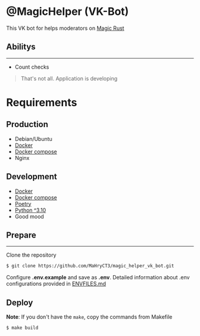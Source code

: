# @MagicHelper (VK-Bot)

This VK bot for helps moderators on [Magic Rust](https://vk.com/magicowrust) 


## Abilitys
----------------------------------------------------------------
* Count checks 
> That's not all. Application is developing
# Requirements
## Production
* Debian/Ubuntu
* [Docker](https://docs.docker.com/engine/install/)
* [Docker compose](https://docs.docker.com/compose/install/)
* Nginx
## Development
* [Docker](https://docs.docker.com/engine/install/)
* [Docker compose](https://docs.docker.com/compose/install/)
* [Poetry](https://python-poetry.org/)
* [Python ^3.10](https://www.python.org/downloads/)
* Good mood
## Prepare 
------------------------------------------------
Clone the repository

```bash
$ git clone https://github.com/MaHryCT3/magic_helper_vk_bot.git
```
Configure **.env.example** and save as **.env**. Detailed information about .env configurations provided in [ENVFILES.md](https://github.com/MaHryCT3/magic_helper_vk_bot/blob/master/ENVFILES.md)

## Deploy

**Note**: If you don't have the `make`, copy the commands from Makefile

```bash
$ make build
```
